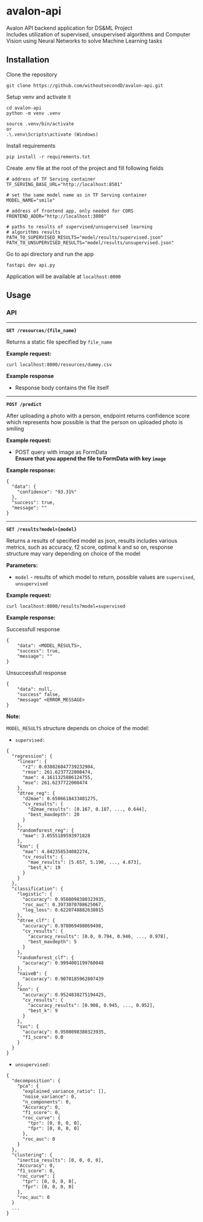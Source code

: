 # avalon-api
Avalon API backend application for DS&amp;ML Project \
Includes utilization of supervised, unsupervised algorithms and Computer Vision using Neural Networks to solve Machine Learning tasks

## Installation
Clone the repository
```
git clone https://github.com/withoutsecondD/avalon-api.git
```

Setup venv and activate it
```
cd avalon-api
python -m venv .venv

source .venv/bin/activate
or
.\.venv\Scripts\activate (Windows)
```

Install requirements
```
pip install -r requirements.txt
```

Create .env file at the root of the project and fill following fields
```
# address of TF Serving container
TF_SERVING_BASE_URL="http://localhost:8501"

# set the same model name as in TF Serving container
MODEL_NAME="smile"

# address of frontend app, only needed for CORS 
FRONTEND_ADDR="http://localhost:3000"

# paths to results of supervised/unsupervised learning
# algorithms results 
PATH_TO_SUPERVISED_RESULTS="model/results/supervised.json"
PATH_TO_UNSUPERVISED_RESULTS="model/results/unsupervised.json"
```


Go to api directory and run the app
```
fastapi dev api.py
```

Application will be available at `localhost:8000`

## Usage
### API

---

**`GET /resources/{file_name}`**

Returns a static file specified by `file_name`

**Example request:**
```
curl localhost:8000/resources/dummy.csv
```

**Example response**
- Response body contains the file itself

---

**`POST /predict`**

After uploading a photo with a person, endpoint returns confidence score which represents how possible is that the person on uploaded photo is smiling 

**Example request:** 
- POST query with image as FormData \
**Ensure that you append the file to FormData with key `image`**

**Example response:**
```
{
  "data": {
    "confidence": "93.31%"
  },
  "success": true,
  "message": ""
}
```

---

**`GET /results?model={model}`**

Returns a results of specified model as json, results includes various metrics, such as accuracy, f2 score, optimal k and so on, response structure may vary depending on choice of the model

**Parameters:**
- `model` - results of which model to return, possible values are `supervised`, `unsupervised`

**Example request:**
```
curl localhost:8000/results?model=supervised
```

**Example response:**

Successfull response
```
{
    "data": <MODEL_RESULTS>,
    "success": true,
    "message": ""
}
```

Unsuccessfull response
```
{
    "data": null,
    "success" false,
    "message" <ERROR_MESSAGE>
}
```

**Note:**

`MODEL_RESULTS` structure depends on choice of the model:

- `supervised:`
```
{
  "regression": {
    "linear": {
      "r2": 0.038026047739232904,
      "rmse": 261.6237722008474,
      "mae": 4.1611325886124755,
      "mse": 261.6237722008474
    },
    "dtree_reg": {
      "d2mae": 0.6506618433481275,
      "cv_results": {
        "d2mae_results": [0.167, 0.187, ..., 0.644],
        "best_maxdepth": 20
      }
    },
    "randomforest_reg": {
      "mae": 3.0555189593971828
    },
    "knn": {
      "mae": 4.842358534082274,
      "cv_results": {
        "mae_results": [5.657, 5.190, ..., 4.873],
        "best_k": 19
      }
    }
  },
  "classification": {
    "logistic": {
      "accuracy": 0.9508098380323935,
      "roc_auc": 0.3973070708625067,
      "log_loss": 0.6220748882638015
    },
    "dtree_clf": {
      "accuracy": 0.978069498069498,
      "cv_results": {
        "accuracy_results": [0.0, 0.794, 0.946, ..., 0.978],
        "best_maxdepth": 5
      }
    },
    "randomforest_clf": {
      "accuracy": 0.9994001199760048
    },
    "naiveB": {
      "accuracy": 0.9070185962807439
    },
    "knn": {
      "accuracy": 0.9524838275194425,
      "cv_results": {
        "accuracy_results": [0.908, 0.945, ..., 0.952],
        "best_k": 9
      }
    },
    "svc": {
      "accuracy": 0.9508098380323935,
      "f1_score": 0.0
    }
  }
}
```

- `unsupervised:`
```
{
  "decomposition": {
    "pca": {
      "explained_variance_ratio": [],
      "noise_variance": 0,
      "n_components": 0,
      "Accuracy": 0,
      "f1_score": 0,
      "roc_curve": {
        "tpr": [0, 0, 0, 0],
        "fpr": [0, 0, 0, 0]
      },
      "roc_auc": 0
    }
  },
  "clustering": {
    "inertia_results": [0, 0, 0, 0],
    "Accuracy": 0,
    "f1_score": 0,
    "roc_curve": {
      "tpr": [0, 0, 0, 0],
      "fpr": [0, 0, 0, 0]
    },
    "roc_auc": 0
  }
  ...
}
```